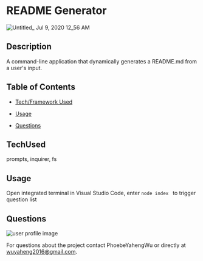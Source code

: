 # README Generator

![Untitled_ Jul 9, 2020 12_56 AM](https://user-images.githubusercontent.com/52837649/86998949-78ce1300-c17f-11ea-8070-0ba97f929841.gif)

## Description
A command-line application that dynamically generates a README.md from a user's input.


## Table of Contents

* [Tech/Framework Used](#TechUsed)

* [Usage](#usage) 

* [Questions](#Questions)


## TechUsed
prompts, inquirer, fs

## Usage
Open integrated terminal in Visual Studio Code, enter ```node index ``` to trigger question list

## Questions
![user profile image](https://avatars0.githubusercontent.com/u/52837649?v=4)

For questions about the project contact PhoebeYahengWu or directly at wuyaheng2016@gmail.com.

